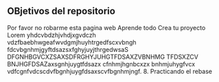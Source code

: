 ## OBjetivos del repositorio
Por favor no robarme esta pagina web 
Aprende todo
Crea tu proyecto
 Lorem  yhdcvbdzhjvhdjxgvdczh
 vdzfbaebhwgeafwvdgmjhuyhtrgedfscxvbngh
 fdcvbgnhmjgyftdsazsxfghyjuyjthrgedwsaS
 DFGNHBGVCXZSAXSDFRGHYJUHGTFDSAXZVBNHMG
 TFDSXZCV BNJHGFDSAZaxsgnhjuygtfdsazx
 cfnhmjhgnbcxzx bnhmjuhygfvcx
 vdfcgnfvdcscdvfbgnhjuygfdsaxscvfbgnhmjngf.
 8. Practicando el rebase
 